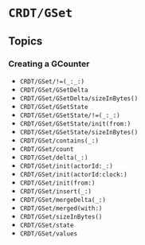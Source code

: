 # ``CRDT/GSet``

## Topics

### Creating a GCounter

- ``CRDT/GSet/!=(_:_:)``
- ``CRDT/GSet/GSetDelta``
- ``CRDT/GSet/GSetDelta/sizeInBytes()``
- ``CRDT/GSet/GSetState``
- ``CRDT/GSet/GSetState/!=(_:_:)``
- ``CRDT/GSet/GSetState/init(from:)``
- ``CRDT/GSet/GSetState/sizeInBytes()``
- ``CRDT/GSet/contains(_:)``
- ``CRDT/GSet/count``
- ``CRDT/GSet/delta(_:)``
- ``CRDT/GSet/init(actorId:_:)``
- ``CRDT/GSet/init(actorId:clock:)``
- ``CRDT/GSet/init(from:)``
- ``CRDT/GSet/insert(_:)``
- ``CRDT/GSet/mergeDelta(_:)``
- ``CRDT/GSet/merged(with:)``
- ``CRDT/GSet/sizeInBytes()``
- ``CRDT/GSet/state``
- ``CRDT/GSet/values``

